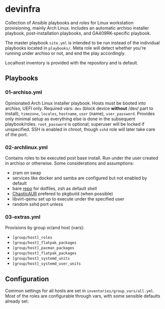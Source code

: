 # devinfra

Collection of Ansible playbooks and roles for Linux workstation provisioning, mainly Arch Linux. Includes an automatic archiso installer playbook, post-installation playbooks, and GA409RK-specific playbook.

The master playbook `site.yml` is intended to be run instead of the individual playbooks located in `playbooks/`. Meta role will detect whether you're running under archiso or not, and end the play accordingly.

Localhost inventory is provided with the repository and is default.

## Playbooks

### 01-archiso.yml

Opinionated Arch Linux installer playbook. Hosts must be booted into archiso, UEFI only. Required vars: `dev` (block device **without** /dev/ part to install), `timezone`, `locales`, `hostname`, `user` (name), `user_password`. Provides only minimal setup as everything else is done in the subsequent playbook/roles. `root_password` is optional; superuser will be locked if unspecified. SSH is enabled in chroot, though `sshd` role will later take care of the port.

### 02-archlinux.yml

Contains roles to be executed post base install. Run under the user created in archiso or otherwise. Some considerations and assumptions:

- zram on swap
- services like docker and samba are configured but not enabled by default
- bare [repo](https://github.com/rowlul/dots) for dotfiles, zsh as default shell
- [ChaoticAUR](https://aur.chaotic.cx/) prefered to pkgbuild (when possible)
- libvirt-qemu set up to execute under the specified user
- random sshd port unless

### 03-extras.yml

Provisions by group or/and host (vars):

- `[group/host]_roles`
- `[group/host]_flatpak_packages`
- `[group/host]_pacman_packages`
- `[group/host]_flatpak_packages`
- `[group/host]_systemd_units`
- `[group/host]_systemd_user_units`

## Configuration

Common settings for all hosts are set in `inventories/group_vars/all.yml`. Most of the roles are configurable through vars, with some sensible defaults already set.
